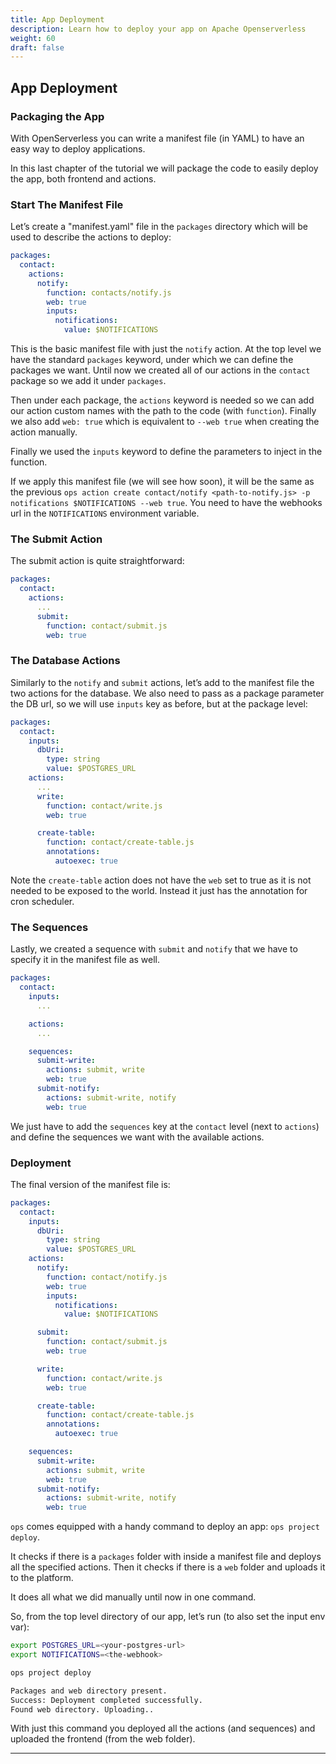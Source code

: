 ```yaml
---
title: App Deployment
description: Learn how to deploy your app on Apache Openserverless
weight: 60
draft: false
---
```

## App Deployment

### Packaging the App

With OpenServerless you can write a manifest file (in YAML) to have an
easy way to deploy applications.

In this last chapter of the tutorial we will package the code to easily
deploy the app, both frontend and actions.

### Start The Manifest File

Let’s create a "manifest.yaml" file in the `packages` directory which
will be used to describe the actions to deploy:

```yaml
packages:
  contact:
    actions:
      notify:
        function: contacts/notify.js
        web: true
        inputs:
          notifications:
            value: $NOTIFICATIONS
```

This is the basic manifest file with just the `notify` action. At the
top level we have the standard `packages` keyword, under which we can
define the packages we want. Until now we created all of our actions in
the `contact` package so we add it under `packages`.

Then under each package, the `actions` keyword is needed so we can add
our action custom names with the path to the code (with `function`).
Finally we also add `web: true` which is equivalent to `--web true` when
creating the action manually.

Finally we used the `inputs` keyword to define the parameters to inject
in the function.

If we apply this manifest file (we will see how soon), it will be the
same as the previous
`ops action create contact/notify <path-to-notify.js> -p notifications $NOTIFICATIONS --web true`.
You need to have the webhooks url in the `NOTIFICATIONS` environment
variable.

### The Submit Action

The submit action is quite straightforward:

```yaml
packages:
  contact:
    actions:
      ...
      submit:
        function: contact/submit.js
        web: true
```

### The Database Actions

Similarly to the `notify` and `submit` actions, let’s add to the
manifest file the two actions for the database. We also need to pass as
a package parameter the DB url, so we will use `inputs` key as before,
but at the package level:

```yaml
packages:
  contact:
    inputs:
      dbUri:
        type: string
        value: $POSTGRES_URL
    actions:
      ...
      write:
        function: contact/write.js
        web: true

      create-table:
        function: contact/create-table.js
        annotations:
          autoexec: true
```

Note the `create-table` action does not have the `web` set to true as it
is not needed to be exposed to the world. Instead it just has the
annotation for cron scheduler.

### The Sequences

Lastly, we created a sequence with `submit` and `notify` that we have to
specify it in the manifest file as well.

```yaml
packages:
  contact:
    inputs:
      ...

    actions:
      ...

    sequences:
      submit-write:
        actions: submit, write
        web: true
      submit-notify:
        actions: submit-write, notify
        web: true
```

We just have to add the `sequences` key at the `contact` level (next to
`actions`) and define the sequences we want with the available actions.

### Deployment

The final version of the manifest file is:

```yaml
packages:
  contact:
    inputs:
      dbUri:
        type: string
        value: $POSTGRES_URL
    actions:
      notify:
        function: contact/notify.js
        web: true
        inputs:
          notifications:
            value: $NOTIFICATIONS

      submit:
        function: contact/submit.js
        web: true

      write:
        function: contact/write.js
        web: true

      create-table:
        function: contact/create-table.js
        annotations:
          autoexec: true

    sequences:
      submit-write:
        actions: submit, write
        web: true
      submit-notify:
        actions: submit-write, notify
        web: true
```

`ops` comes equipped with a handy command to deploy an app:
`ops project deploy`.

It checks if there is a `packages` folder with inside a manifest file
and deploys all the specified actions. Then it checks if there is a
`web` folder and uploads it to the platform.

It does all what we did manually until now in one command.

So, from the top level directory of our app, let’s run (to also set the
input env var):

```bash
export POSTGRES_URL=<your-postgres-url>
export NOTIFICATIONS=<the-webhook>

ops project deploy

Packages and web directory present.
Success: Deployment completed successfully.
Found web directory. Uploading..
```

With just this command you deployed all the actions (and sequences) and
uploaded the frontend (from the web folder).

---
